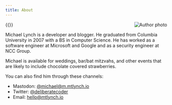 ```yaml
---
title: About
---
```


{{<img src="author-photo.jpg" alt="Author photo" max-width="350px" align="right">}}

Michael Lynch is a developer and blogger. He graduated from Columbia University in 2007 with a BS in Computer Science. He has worked as a software engineer at Microsoft and Google and as a security engineer at NCC Group.

Michael is available for weddings, bar/bat mitzvahs, and other events that are likely to include chocolate covered strawberries.

You can also find him through these channels:

- Mastodon: [@michael@m.mtlynch.io](https://m.mtlynch.io/@michael)
- Twitter: [@deliberatecoder](https://twitter.com/deliberatecoder)
- Email: [hello@mtlynch.io](mailto:hello@mtlynch.io)
